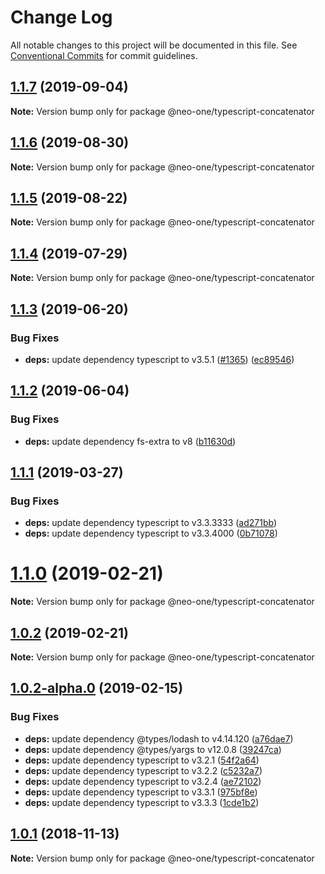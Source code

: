 # Change Log

All notable changes to this project will be documented in this file.
See [Conventional Commits](https://conventionalcommits.org) for commit guidelines.

## [1.1.7](https://github.com/neo-one-suite/neo-one/compare/@neo-one/typescript-concatenator@1.1.6...@neo-one/typescript-concatenator@1.1.7) (2019-09-04)

**Note:** Version bump only for package @neo-one/typescript-concatenator





## [1.1.6](https://github.com/neo-one-suite/neo-one/compare/@neo-one/typescript-concatenator@1.1.5...@neo-one/typescript-concatenator@1.1.6) (2019-08-30)

**Note:** Version bump only for package @neo-one/typescript-concatenator





## [1.1.5](https://github.com/neo-one-suite/neo-one/compare/@neo-one/typescript-concatenator@1.1.4...@neo-one/typescript-concatenator@1.1.5) (2019-08-22)

**Note:** Version bump only for package @neo-one/typescript-concatenator





## [1.1.4](https://github.com/neo-one-suite/neo-one/compare/@neo-one/typescript-concatenator@1.1.3...@neo-one/typescript-concatenator@1.1.4) (2019-07-29)

**Note:** Version bump only for package @neo-one/typescript-concatenator





## [1.1.3](https://github.com/neo-one-suite/neo-one/compare/@neo-one/typescript-concatenator@1.1.2...@neo-one/typescript-concatenator@1.1.3) (2019-06-20)


### Bug Fixes

* **deps:** update dependency typescript to v3.5.1 ([#1365](https://github.com/neo-one-suite/neo-one/issues/1365)) ([ec89546](https://github.com/neo-one-suite/neo-one/commit/ec89546))





## [1.1.2](https://github.com/neo-one-suite/neo-one/compare/@neo-one/typescript-concatenator@1.1.1...@neo-one/typescript-concatenator@1.1.2) (2019-06-04)


### Bug Fixes

* **deps:** update dependency fs-extra to v8 ([b11630d](https://github.com/neo-one-suite/neo-one/commit/b11630d))





## [1.1.1](https://github.com/neo-one-suite/neo-one/compare/@neo-one/typescript-concatenator@1.1.0...@neo-one/typescript-concatenator@1.1.1) (2019-03-27)


### Bug Fixes

* **deps:** update dependency typescript to v3.3.3333 ([ad271bb](https://github.com/neo-one-suite/neo-one/commit/ad271bb))
* **deps:** update dependency typescript to v3.3.4000 ([0b71078](https://github.com/neo-one-suite/neo-one/commit/0b71078))





# [1.1.0](https://github.com/neo-one-suite/neo-one/compare/@neo-one/typescript-concatenator@1.0.2...@neo-one/typescript-concatenator@1.1.0) (2019-02-21)

**Note:** Version bump only for package @neo-one/typescript-concatenator





## [1.0.2](https://github.com/neo-one-suite/neo-one/compare/@neo-one/typescript-concatenator@1.0.2-alpha.0...@neo-one/typescript-concatenator@1.0.2) (2019-02-21)

**Note:** Version bump only for package @neo-one/typescript-concatenator





## [1.0.2-alpha.0](https://github.com/neo-one-suite/neo-one/compare/@neo-one/typescript-concatenator@1.0.1...@neo-one/typescript-concatenator@1.0.2-alpha.0) (2019-02-15)


### Bug Fixes

* **deps:** update dependency @types/lodash to v4.14.120 ([a76dae7](https://github.com/neo-one-suite/neo-one/commit/a76dae7))
* **deps:** update dependency @types/yargs to v12.0.8 ([39247ca](https://github.com/neo-one-suite/neo-one/commit/39247ca))
* **deps:** update dependency typescript to v3.2.1 ([54f2a64](https://github.com/neo-one-suite/neo-one/commit/54f2a64))
* **deps:** update dependency typescript to v3.2.2 ([c5232a7](https://github.com/neo-one-suite/neo-one/commit/c5232a7))
* **deps:** update dependency typescript to v3.2.4 ([ae72102](https://github.com/neo-one-suite/neo-one/commit/ae72102))
* **deps:** update dependency typescript to v3.3.1 ([975bf8e](https://github.com/neo-one-suite/neo-one/commit/975bf8e))
* **deps:** update dependency typescript to v3.3.3 ([1cde1b2](https://github.com/neo-one-suite/neo-one/commit/1cde1b2))





## [1.0.1](https://github.com/neo-one-suite/neo-one/compare/@neo-one/typescript-concatenator@1.0.0...@neo-one/typescript-concatenator@1.0.1) (2018-11-13)

**Note:** Version bump only for package @neo-one/typescript-concatenator

